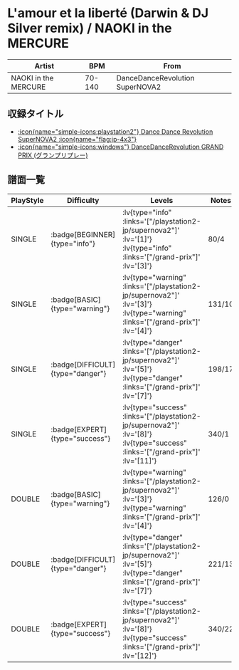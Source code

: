 # L'amour et la liberté (Darwin & DJ Silver remix) / NAOKI in the MERCURE

|Artist|BPM|From|
|------|---|----|
|NAOKI in the MERCURE|70-140|DanceDanceRevolution SuperNOVA2|

## 収録タイトル

- [ :icon{name="simple-icons:playstation2"} Dance Dance Revolution SuperNOVA2 :icon{name="flag:jp-4x3"} ](/playstation2-jp/supernova2)
- [ :icon{name="simple-icons:windows"} DanceDanceRevolution GRAND PRIX (グランプリプレー)](/grand-prix)

## 譜面一覧

|PlayStyle|Difficulty|Levels|Notes|Movie|
|---------|----------|------|-----|-----|
|SINGLE| :badge[BEGINNER]{type="info"} | :lv{type="info" :links='["/playstation2-jp/supernova2"]' :lv='[1]'}  :lv{type="info" :links='["/grand-prix"]' :lv='[3]'} |80/4||
|SINGLE| :badge[BASIC]{type="warning"} | :lv{type="warning" :links='["/playstation2-jp/supernova2"]' :lv='[3]'}  :lv{type="warning" :links='["/grand-prix"]' :lv='[4]'} |131/10||
|SINGLE| :badge[DIFFICULT]{type="danger"} | :lv{type="danger" :links='["/playstation2-jp/supernova2"]' :lv='[5]'}  :lv{type="danger" :links='["/grand-prix"]' :lv='[7]'} |198/17||
|SINGLE| :badge[EXPERT]{type="success"} | :lv{type="success" :links='["/playstation2-jp/supernova2"]' :lv='[8]'}  :lv{type="success" :links='["/grand-prix"]' :lv='[11]'} |340/1||
|DOUBLE| :badge[BASIC]{type="warning"} | :lv{type="warning" :links='["/playstation2-jp/supernova2"]' :lv='[3]'}  :lv{type="warning" :links='["/grand-prix"]' :lv='[4]'} |126/0||
|DOUBLE| :badge[DIFFICULT]{type="danger"} | :lv{type="danger" :links='["/playstation2-jp/supernova2"]' :lv='[5]'}  :lv{type="danger" :links='["/grand-prix"]' :lv='[7]'} |221/13||
|DOUBLE| :badge[EXPERT]{type="success"} | :lv{type="success" :links='["/playstation2-jp/supernova2"]' :lv='[8]'}  :lv{type="success" :links='["/grand-prix"]' :lv='[12]'} |340/22||
